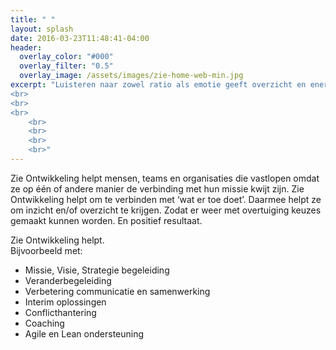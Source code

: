 ```yaml
---
title: " "
layout: splash
date: 2016-03-23T11:48:41-04:00
header:
  overlay_color: "#000"
  overlay_filter: "0.5"
  overlay_image: /assets/images/zie-home-web-min.jpg
excerpt: "Luisteren naar zowel ratio als emotie geeft overzicht en energie 
<br>
<br>
<br>
	<br>
	<br>	
	<br>
	<br>"
---
```


Zie Ontwikkeling helpt mensen, teams en organisaties die vastlopen omdat ze op één of andere manier de verbinding met hun missie kwijt zijn. Zie Ontwikkeling helpt om te verbinden met ‘wat er toe doet’. Daarmee helpt ze om inzicht en/of overzicht te krijgen. Zodat er weer met overtuiging keuzes gemaakt kunnen worden. En positief resultaat. 


Zie Ontwikkeling helpt.    
Bijvoorbeeld met:

* Missie, Visie, Strategie begeleiding
* Veranderbegeleiding
* Verbetering communicatie en samenwerking
* Interim oplossingen
* Conflicthantering
* Coaching
* Agile en Lean ondersteuning



